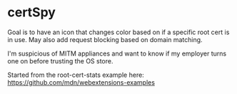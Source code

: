 # certSpy

Goal is to have an icon that changes color based on if a specific root cert is in use.
May also add request blocking based on domain matching.

I'm suspicious of MITM appliances and want to know if my employer turns one on before trusting the OS store.

Started from the root-cert-stats example here: https://github.com/mdn/webextensions-examples
